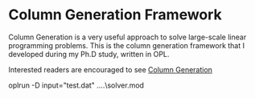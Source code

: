 Column Generation Framework
===========================

Column Generation is a very useful approach to solve large-scale linear programming problems. 
This is the column generation framework that I developed during my Ph.D study, written in OPL. 

Interested readers are encouraged to see [Column Generation](http://www.amazon.com/Column-Generation-Gerad-25th-Anniversary/dp/0387254854)


oplrun -D input="test.dat" ..\..\solver.mod




